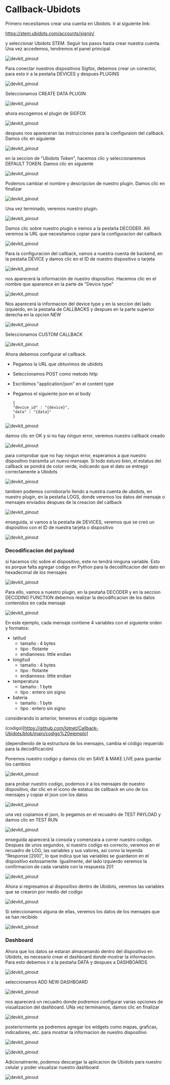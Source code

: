 # Callback-Ubidots

Primero necesitamos crear una cuenta en Ubidots. Ir al siguiente link: 

https://stem.ubidots.com/accounts/signin/

y seleccionar Ubidots STEM. Seguir los pasos hasta crear nuestra cuenta. Una vez accedemos, tendremos el panel principal

![devkit_pinout](https://github.com/Iotnet/Callback-Ubidots/blob/main/images/Ubidots_git1.png?raw=true)

Para conectar nuestros dispositivos Sigfox, debemos crear un conector, para esto ir a la pestaña DEVICES y despues PLUGINS

![devkit_pinout](https://github.com/Iotnet/Callback-Ubidots/blob/main/images/Ubidots_git2.png?raw=true)

Seleccionamos CREATE DATA PLUGIN

![devkit_pinout](https://github.com/Iotnet/Callback-Ubidots/blob/main/images/Ubidots_git3.png?raw=true)

ahora escogemos el plugin de SIGFOX

![devkit_pinout](https://github.com/Iotnet/Callback-Ubidots/blob/main/images/Ubidots_git4.png?raw=true)

despues nos apareceran las instrucciones para la configuraion del callback. Damos clic en siguiente

![devkit_pinout](https://github.com/Iotnet/Callback-Ubidots/blob/main/images/Ubidots_git5.png?raw=true)

en la seccion de "Ubidots Token", hacemos clic y seleccionaremos DEFAULT TOKEN. Damos clic en siguiente

![devkit_pinout](https://github.com/Iotnet/Callback-Ubidots/blob/main/images/Ubidots_git6.png?raw=true)

Podemos cambiar el nombre y descripcion de nuestro plugin. Damos clic en finalizar

![devkit_pinout](https://github.com/Iotnet/Callback-Ubidots/blob/main/images/Ubidots_git7.png?raw=true)

Una vez terminado, veremos nuestro plugin. 

![devkit_pinout](https://github.com/Iotnet/Callback-Ubidots/blob/main/images/Ubidots_git8.png?raw=true)

Damos clic sobre nuestro plugin e iremos a la pestaña DECODER. Alli veremos la URL que necesitamos copiar para la configuracion del callback

![devkit_pinout](https://github.com/Iotnet/Callback-Ubidots/blob/main/images/Ubidots_git9.png?raw=true)

Para la configuracion del callback, vamos a nuestra cuenta de backend, en la pestaña DEVICE y damos clic en el ID de nuestro dispositivo o tarjeta

![devkit_pinout](https://github.com/Iotnet/Callback-Ubidots/blob/main/images/Ubidots_git10.png?raw=true)

nos aparecerá la información de nuestro dispositivo. Hacemos clic en el nombre que apararece en la parte de "Device type"

![devkit_pinout](https://github.com/Iotnet/Callback-Ubidots/blob/main/images/Ubidots_git11.png?raw=true)

Nos aparecerá la informacion del device type y en la seccion del lado izquierdo, en la pestaña de CALLBACKS y despues en la parte superior derecha en la opcion NEW

![devkit_pinout](https://github.com/Iotnet/Callback-Ubidots/blob/main/images/Ubidots_git12.png?raw=true)

Seleccionamos CUSTOM CALLBACK

![devkit_pinout](https://github.com/Iotnet/Callback-Ubidots/blob/main/images/Ubidots_git13.png?raw=true)

Ahora debemos configurar el callback. 
  - Pegamos la URL que obtuvimos de ubidots
  - Seleccionamos POST como metodo http
  - Escribimos "application/json" en el content type
  - Pegamos el siguiente json en el body

        {
        "device_id" : "{device}",
        "data" : "{data}"
        }

![devkit_pinout](https://github.com/Iotnet/Callback-Ubidots/blob/main/images/Ubidots_git14.png?raw=true)

damos clic en OK y si no hay ningun error, veremos nuestro callback creado

![devkit_pinout](https://github.com/Iotnet/Callback-Ubidots/blob/main/images/Ubidots_git15.png?raw=true)

para comprobar que no hay ningun error, esperamos a que nuestro dispositivo transmita un nuevo mensaje. Si todo estuvo bien, el estatus del callback se pondrá de color verde, indicando que el dato se entregó correctamente a Ubidots

![devkit_pinout](https://github.com/Iotnet/Callback-Ubidots/blob/main/images/Ubidots_git16.png?raw=true)

tambien podemos corroborarlo llendo a nuestra cuenta de ubidots, en nuestro plugin, en la pestaña LOGS, donde veremos los datos del mensaje o mensajes enviados despues de la creacion del callback

![devkit_pinout](https://github.com/Iotnet/Callback-Ubidots/blob/main/images/Ubidots_git17.png?raw=true)

enseguida, si vamos a la pestaña de DEVICES, veremos que se creó un dispositivo con el ID de nuestra tarjeta o dispositivo

![devkit_pinout](https://github.com/Iotnet/Callback-Ubidots/blob/main/images/Ubidots_git18.png?raw=true)

### Decodificacion del payload

si hacemos clic sobre el dispositivo, este no tendrá ninguna variable. Esto es porque falta agregar codigo en Python para la decodificacion del dato en hexadecimal de los mensajes

![devkit_pinout](https://github.com/Iotnet/Callback-Ubidots/blob/main/images/Ubidots_git19.png?raw=true)

Para ello, vamos a nuestro plugin, en la pestaña DECODER y en la seccion DECODING FUNCTION debemos realizar la decodificacion de los datos contenidos en cada mensaje

![devkit_pinout](https://github.com/Iotnet/Callback-Ubidots/blob/main/images/Ubidots_git20.png?raw=true)

En este ejemplo, cada mensaje contiene 4 variables con el siguiente orden y formatos: 
  - latitud
    - tamaño : 4 bytes
    - tipo :  flotante
    - endianness: little endian  
  - longitud
    - tamaño : 4 bytes
    - tipo :  flotante
    - endianness: little endian    
  - temperatura
    - tamaño : 1 byte
    - tipo :  entero sin signo
  - bateria
    - tamaño : 1 byte
    - tipo :  entero sin signo 

considerando lo anterior, tenemos el codigo siguiente

(codigo)[https://github.com/Iotnet/Callback-Ubidots/blob/main/codigo%20ejemplo]

(dependiendo de la estructura de los mensajes, cambia el código requerido para la decodificación)

Ponemos nuestro codigo y damos clic en SAVE & MAKE LIVE para guardar los cambios

![devkit_pinout](https://github.com/Iotnet/Callback-Ubidots/blob/main/images/Ubidots_git21.png?raw=true)

para probar nuestro codigo, podemos ir a los mensajes de nuestro dispositivo, dar clic en el icono de estatus de callback en uno de los mensajes y copiar el json con los datos

![devkit_pinout](https://github.com/Iotnet/Callback-Ubidots/blob/main/images/Ubidots_git22.png?raw=true)

una vez copiamos el json, lo pegamos en el recuadro de TEST PAYLOAD y damos clic en TEST RUN

![devkit_pinout](https://github.com/Iotnet/Callback-Ubidots/blob/main/images/Ubidots_git23.png?raw=true)

enseguida aparecerá la consola y comenzara a correr nuestro codigo. Despues de unos segundos, si nuestro codigo es correcto, veremos en el recuadro de LOG, las variables y sus valores, asi como la leyenda "Response [200]", lo que indica que las variables se guardaron en el dispositivo exitosamente. Igualmente, del lado izquierdo veremos la confirmacion de cada variable con la respuesta 201

![devkit_pinout](https://github.com/Iotnet/Callback-Ubidots/blob/main/images/Ubidots_git24.png?raw=true)

Ahora si regresamos al dispositivo dentro de Ubidots, veremos las variables que se crearon por medio del codigo

![devkit_pinout](https://github.com/Iotnet/Callback-Ubidots/blob/main/images/Ubidots_git25.png?raw=true)

Si seleccionamos alguna de ellas, veremos los datos de los mensajes que se han recibido

![devkit_pinout](https://github.com/Iotnet/Callback-Ubidots/blob/main/images/Ubidots_git26.png?raw=true)

### Dashboard

Ahora que los datos se estaran almacenando dentro del dispositivo en Ubidots, es necesario crear el dashboard donde mostrar la informacion. Para esto debemos ir a la pestaña DATA y despues a DASHBOARDS

![devkit_pinout](https://github.com/Iotnet/Callback-Ubidots/blob/main/images/Ubidots_git27.png?raw=true)

seleccionamos ADD NEW DASHBOARD

![devkit_pinout](https://github.com/Iotnet/Callback-Ubidots/blob/main/images/Ubidots_git28.png?raw=true)

nos aparecerá un recuadro donde podremos configurar varias opciones de visualizacion del dashboard. UNa vez terminamos, damos clic en finalizar

![devkit_pinout](https://github.com/Iotnet/Callback-Ubidots/blob/main/images/Ubidots_git29.png?raw=true)

posteriormente ya podremos agregar los widgets como mapas, graficas, indicadores, etc.  para mostrar la informacion de nuestro dispositivo

![devkit_pinout](https://github.com/Iotnet/Callback-Ubidots/blob/main/images/Ubidots_git30.png?raw=true)

![devkit_pinout](https://github.com/Iotnet/Callback-Ubidots/blob/main/images/Ubidots_git31.png?raw=true)

Adicionalmente, podemos descargar la aplicacion de Ubidots para nuestro celular y poder visualizar nuestro dashboard

![devkit_pinout](https://github.com/Iotnet/Callback-Ubidots/blob/main/images/Ubidots_git32.jpg?scale=40%)
